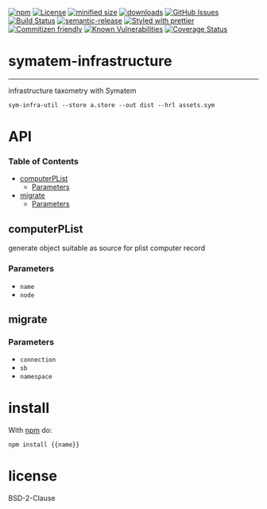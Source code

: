 [![npm](https://img.shields.io/npm/v/symatem-infrastructure.svg)](https://www.npmjs.com/package/symatem-infrastructure)
[![License](https://img.shields.io/badge/License-BSD%203--Clause-blue.svg)](https://opensource.org/licenses/BSD-3-Clause)
[![minified size](https://badgen.net/bundlephobia/min/symatem-infrastructure)](https://bundlephobia.com/result?p=symatem-infrastructure)
[![downloads](http://img.shields.io/npm/dm/symatem-infrastructure.svg?style=flat-square)](https://npmjs.org/package/symatem-infrastructure)
[![GitHub Issues](https://img.shields.io/github/issues/arlac77/symatem-infrastructure.svg?style=flat-square)](https://github.com/arlac77/symatem-infrastructure/issues)
[![Build Status](https://travis-ci.com/arlac77/symatem-infrastructure.svg?branch=master)](https://travis-ci.com/arlac77/symatem-infrastructure)
[![semantic-release](https://img.shields.io/badge/%20%20%F0%9F%93%A6%F0%9F%9A%80-semantic--release-e10079.svg)](https://github.com/arlac77/symatem-infrastructure.git)
[![Styled with prettier](https://img.shields.io/badge/styled_with-prettier-ff69b4.svg)](https://github.com/prettier/prettier)
[![Commitizen friendly](https://img.shields.io/badge/commitizen-friendly-brightgreen.svg)](http://commitizen.github.io/cz-cli/)
[![Known Vulnerabilities](https://snyk.io/test/github/arlac77/symatem-infrastructure/badge.svg)](https://snyk.io/test/github/arlac77/symatem-infrastructure)
[![Coverage Status](https://coveralls.io/repos/arlac77/symatem-infrastructure/badge.svg)](https://coveralls.io/r/arlac77/symatem-infrastructure)

# symatem-infrastructure

* * *

infrastructure taxometry with Symatem

```shell
sym-infra-util --store a.store --out dist --hrl assets.sym
```

# API

<!-- Generated by documentation.js. Update this documentation by updating the source code. -->

### Table of Contents

-   [computerPList](#computerplist)
    -   [Parameters](#parameters)
-   [migrate](#migrate)
    -   [Parameters](#parameters-1)

## computerPList

generate object suitable as source for plist computer record

### Parameters

-   `name`  
-   `node`  

## migrate

### Parameters

-   `connection`  
-   `sb`  
-   `namespace`  

# install

With [npm](http://npmjs.org) do:

```shell
npm install {{name}}
```

# license

BSD-2-Clause
